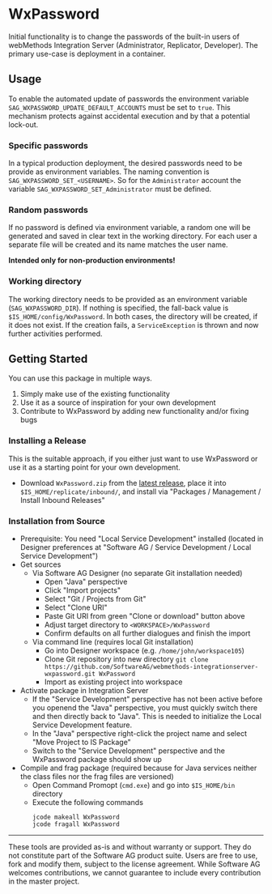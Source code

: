 # WxPassword

Initial functionality is to change the passwords of the built-in users of
webMethods Integration Server
(Administrator, Replicator, Developer). The primary use-case is deployment 
in a container.

## Usage

To enable the automated update of passwords the environment variable
`SAG_WXPASSWORD_UPDATE_DEFAULT_ACCOUNTS` must be set to `true`.
This mechanism protects against accidental execution and by that
a potential lock-out.


### Specific passwords

In a typical production deployment, the desired passwords need to
be provide as environment variables. The naming convention is
`SAG_WXPASSWORD_SET_<USERNAME>`. So for the `Administrator` account 
the variable `SAG_WXPASSWORD_SET_Administrator` must be defined.

### Random passwords

If no password is defined via environment variable, a random one will 
be generated and saved in clear text in the working directory. For 
each user a separate file will be created and its name matches the user name.

**Intended only for
non-production environments!**

### Working directory

The working directory needs to be provided as an environment variable
(`SAG_WXPASSWORD_DIR`). If nothing is specified, the fall-back value
is `$IS_HOME/config/WxPassword`. In both cases, the directory will
be created, if it does not exist. If the creation fails, a
`ServiceException` is thrown and now further activities performed.

## Getting Started

You can use this package in multiple ways.

1. Simply make use of the existing functionality
1. Use it as a source of inspiration for your own development
1. Contribute to WxPassword by adding new functionality and/or fixing bugs

### Installing a Release

This is the suitable approach, if you either just want to use WxPassword or use it as a starting point for
your own development.

* Download `WxPassword.zip` from the [latest release](https://github.com/SoftwareAG/webmethods-integrationserver-wxpassword/releases), place it into `$IS_HOME/replicate/inbound/`, and install via "Packages / Management / Install Inbound Releases"
  
### Installation from Source

- Prerequisite: You need "Local Service Development" installed (located in Designer preferences at  "Software AG / Service Development / Local Service Development")
- Get sources
  - Via Software AG Designer (no separate Git installation needed)
    - Open "Java" perspective
	- Click "Import projects"
	- Select "Git / Projects from Git"
	- Select "Clone URI"
	- Paste Git URI from green "Clone or download" button above
	- Adjust target directory to `<WORKSPACE>/WxPassword`
	- Confirm defaults on all further dialogues and finish the import
  - Via command line (requires local Git installation)
    - Go into Designer workspace (e.g. `/home/john/workspace105`)
    - Clone Git repository into new directory `git clone https://github.com/SoftwareAG/webmethods-integrationserver-wxpassword.git WxPassword`
	- Import as existing project into workspace
- Activate package in Integration Server
	- If the "Service Development" perspective has not been active before you openend the "Java" perspective, you must quickly switch there and then directly back to "Java". This is needed to initialize the Local Service Development feature.
	- In the "Java" perspective right-click the project name and select "Move Project to IS Package"
	- Switch to the "Service Development" perspective and the WxPassword package should show up
- Compile and frag package (required because for Java services neither the class files nor the frag files are versioned)
  - Open Command Promopt (`cmd.exe`) and go into `$IS_HOME/bin`	directory
  - Execute the following commands
    ```
    jcode makeall WxPassword
    jcode fragall WxPassword
    ```


------------------------------

These tools are provided as-is and without warranty or support. They do not constitute part of the Software AG product suite. Users are free to use, fork and modify them, subject to the license agreement. While Software AG welcomes contributions, we cannot guarantee to include every contribution in the master project.
